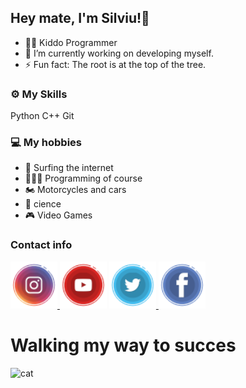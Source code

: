 ## Hey mate, I'm Silviu!👾

- 👨🏻‍ Kiddo Programmer
- 🔭 I’m currently working on developing myself.
- ⚡ Fun fact: The root is at the top of the tree.

### ⚙️ My Skills
Python C++ Git 

### 💻 My hobbies
- 📡 Surfing the internet
- 👨🏻‍💻 Programming of course
- 🏍️ Motorcycles and cars
- 🤖 cience
- 🎮 Video Games

### Contact info
<div>
  <a href="https://www.instagram.com/zewutz/"> <img src="https://raw.githubusercontent.com/zewutz/zewutz/main/icons/instagram.png" width="75" height="75" alt=Instagram"/> </a>
  <a href="https://www.youtube.com/channel/UCQN8y19r-Nq-8toTiEb6wMw"> <img src="https://raw.githubusercontent.com/zewutz/zewutz/main/icons/youtube.png" width="75" height="75" alt="youtube"/></a> 
  <a href="https://twitter.com/silviu_birsan"> <img src="https://raw.githubusercontent.com/zewutz/zewutz/main/icons/twitter.png" width="75" height="75" alt="Twitter"/> </a>
  <a href="https://www.facebook.com/zewutz/"> <img src="https://raw.githubusercontent.com/zewutz/zewutz/main/icons/facebook.png" width="75" height="75" alt="Facebook"/> </a>
</div>

# Walking my way to succes
![cat](https://user-images.githubusercontent.com/55995994/111355544-2212c480-8690-11eb-94bb-df4d42c077c9.gif)

